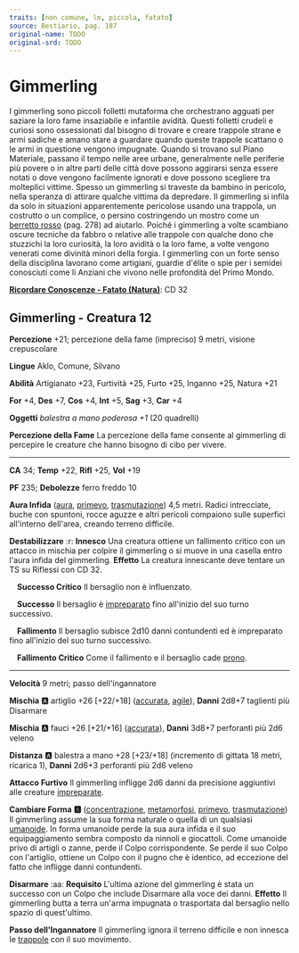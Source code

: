 ```yaml
---
traits: [non comune, lm, piccola, fatato]
source: Bestiario, pag. 187
original-name: TODO
original-srd: TODO
---
```


# Gimmerling

I gimmerling sono piccoli folletti mutaforma che orchestrano agguati per saziare la loro fame insaziabile e infantile avidità. Questi folletti crudeli e curiosi sono ossessionati dal bisogno di trovare e creare trappole strane e armi sadiche e amano stare a guardare quando queste trappole scattano o le armi in questione vengono impugnate. Quando si trovano sul Piano Materiale, passano il tempo nelle aree urbane, generalmente nelle periferie più povere o in altre parti delle città dove possono aggirarsi senza essere notati o dove vengono facilmente ignorati e dove possono scegliere tra molteplici vittime. Spesso un gimmerling si traveste da bambino in pericolo, nella speranza di attirare qualche vittima da depredare. Il gimmerling si infila da solo in situazioni apparentemente pericolose usando una trappola, un costrutto o un complice, o persino costringendo un mostro come un [berretto rosso](/creature/berretto-rosso) (pag. 278) ad aiutarlo. Poiché i gimmerling a volte scambiano oscure tecniche da fabbro o relative alle trappole con qualche dono che stuzzichi la loro curiosità, la loro avidità o la loro fame, a volte vengono venerati come divinità minori della forgia. I gimmerling con un forte senso della disciplina lavorano come artigiani, guardie d'élite o spie per i semidei conosciuti come li Anziani che vivono nelle profondità del Primo Mondo.

**[Ricordare Conoscenze - Fatato (Natura)](/azioni/ricordare-conoscenze)**: CD 32

## Gimmerling - Creatura 12

**Percezione** +21; percezione della fame (impreciso) 9 metri, visione crepuscolare

**Lingue** Aklo, Comune, Silvano

**Abilità** Artigianato +23, Furtività +25, Furto +25, Inganno +25, Natura +21

**For** +4, **Des** +7, **Cos** +4, **Int** +5, **Sag** +3, **Car** +4

**Oggetti** *balestra a mano poderosa +1* (20 quadrelli)

**Percezione della Fame** La percezione della fame consente al gimmerling di percepire le creature che hanno bisogno di cibo per vivere.

***

**CA** 34; **Temp** +22, **Rifl** +25, **Vol** +19

**PF** 235; **Debolezze** ferro freddo 10

**Aura Infida** ([aura](/tratti/aura), [primevo](/tratti/primevo), [trasmutazione](/tratti/trasmutazione)) 4,5 metri. Radici intrecciate, buche con spuntoni, rocce aguzze e altri pericoli compaiono sulle superfici all'interno dell'area, creando terreno difficile.

**Destabilizzare** :r: **Innesco** Una creatura ottiene un fallimento critico con un attacco in mischia per colpire il gimmerling o si muove in una casella entro l'aura infida del gimmerling. **Effetto** La creatura innescante deve tentare un TS su Riflessi con CD 32.

&emsp;**Successo Critico** Il bersaglio non è influenzato.

&emsp;**Successo** Il bersaglio è [impreparato](/condizioni/impreparato) fino all'inizio del suo turno successivo.

&emsp;**Fallimento** Il bersaglio subisce 2d10 danni contundenti ed è impreparato fino all'inizio del suo turno successivo.

&emsp;**Fallimento Critico** Come il fallimento e il bersaglio cade [prono](/condizioni/prono).

***

**Velocità** 9 metri; passo dell'ingannatore

**Mischia** :a: artiglio +26 \[+22/+18] ([accurata](/tratti/accurata), [agile](/tratti/agile)), **Danni** 2d8+7 taglienti più Disarmare

**Mischia** :a: fauci +26 \[+21/+16] ([accurata](/tratti/accurata)), **Danni** 3d8+7 perforanti più 2d6 veleno

**Distanza** :a: balestra a mano +28 \[+23/+18] (incremento di gittata 18 metri, ricarica 1), **Danni** 2d6+3 perforanti più 2d6 veleno

**Attacco Furtivo** Il gimmerling infligge 2d6 danni da precisione aggiuntivi alle creature [impreparate](/condizioni/impreparato).

**Cambiare Forma** **:a:** ([concentrazione](/tratti/concentrazione), [metamorfosi](/tratti/metamorfosi), [primevo](/tratti/primevo), [trasmutazione](/tratti/trasmutazione)) Il gimmerling assume la sua forma naturale o quella di un qualsiasi [umanoide](/tratti/umanoide). In forma umanoide perde la sua aura infida e il suo equipaggiamento sembra composto da ninnoli e giocattoli. Come umanoide privo di artigli o zanne, perde il Colpo corrispondente. Se perde il suo Colpo con l'artiglio, ottiene un Colpo con il pugno che è identico, ad eccezione del fatto che infligge danni contundenti.

**Disarmare** :aa: **Requisito** L'ultima azione del gimmerling è stata un successo con un Colpo che include Disarmare alla voce dei danni. **Effetto** Il gimmerling butta a terra un'arma impugnata o trasportata dal bersaglio nello spazio di quest'ultimo.

**Passo dell'Ingannatore** Il gimmerling ignora il terreno difficile e non innesca le [trappole](/tratti/trappola) con il suo movimento.
